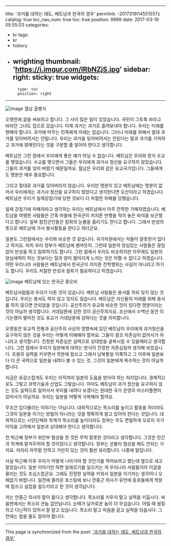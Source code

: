 
---
title: '과거를 대하는 태도, 베트남과 한국의 경우'
permlink: -2017319t14551557z
catalog: true
toc_nav_num: true
toc: true
position: 9999
date: 2017-03-19 05:55:03
categories:
- kr
tags:
- kr
- history
- wrighting
thumbnail: 'https://i.imgur.com/lRbNZjS.jpg'
sidebar:
    right:
        sticky: true
widgets:
    -
        type: toc
        position: right
---


![image](https://i.imgur.com/lRbNZjS.jpg)
월남 출병식

오랫만에 글을 써보려고 합니다. 그 사이 많은 일이 있었습니다. 국민이 그토록 바라고 바라던 그녀도 집으로 갔습니다. 이제 과거는 과거로 흘려보내야 합니다. 우리는 미래를 향해야 합니다. 과거에 머무는 민족에게 미래는 없습니다. 그러나 미래를 위해서 절대 과거를 잊어버려서는 안됩니다. 우리는 과거을 잊어버려서는 안된다는 말과 과거를 기억하고 과거에 얽매인다는 것을 구분할 줄 알아야 한다고 생각합니다. 

베트남은 그런 점에서 우리에게 좋은 예가 아닐 수 없습니다. 베트남은 우리와 정식 수교를 맺었습니다. 수교를 맺으면서 그들은 우리에게 과거사 청산을 요구하지 않았습니다. 그들이 과거를 잊어 버렸기 때문일까요. 월남은 우리와 같은 유교국가입니다. 그들에게도 명분은 매우 중요합니다. 

그리고 절대로 과거를 잊어버리지 않습니다. 우리만 명분이 있고 베트남에는 명분이 없어서 우리에게는 과거사 청산을 요구하지 않았다고 생각한다면 오산이라고 하겠습니다. 베트남은 우리가 일제강점기에 당한 것보다 더 처절한 피해를 당했습니다. 

일제 강점기에 피해자라고 생각하는 우리는 베트남에서 아주 잔학한 가해자였습니다. 베트남을 여행한 사람들은 간혹 마을에 한국군이 저지른 만행을 적어 놓은 비석을 보곤했다고 합니다. 일부 참전군인들은 참회의 눈물을 흘리기도 한다고 합니다. 그래서 반성의 뜻으로 베트남에 가서 봉사활동을 한다고 하더군요. 

일본도 그런점에서는 우리와 비슷한 것 같습니다. 국가차원에서는 저들이 잘못한거 없다고 하지요. 마치 우리 정부가 베트남에 쌩까듯이. 그런데 일본의 양심있는 사람들은 끊임없이 반성을 하고 참회하기도 합니다. 그런 점에서 우리도 비슷하지만 아무래도 일본의 양심세력이 하는 것보다는 질과 양이 떨어지게 느끼는 것은 어쩔 수 없다고 하겠습니다. 어떤 우리나라 사람들은 베트남에서 한국군이 저지른 잔학행위는 사실이 아니라고 하기도 합니다. 우리도 처절한 반성과 참회가 필요하다고 하겠습니다.

 ![image](https://i.imgur.com/jfSjCr5.jpg)
베트남에 있는 한국군 증오비

베트남사람들과 우리가 다른 것이 있습니다. 베트남 사람들은 용서를 하되 잊지 않는 것입니다. 우리는 용서도 하지 않고 잊지도 않습니다. 베트남은 자신들의 미래를 위해 용서를 하지 않으면 안되었을 것입니다. 공산주의가 유교와 비슷한 것이 있다면 명분이라는 것이 아닐까 생각합니다. 거대담론에 강한 것이 공산주의지요. 조선에서 수백년 동안 이기논쟁이 벌어진 것도 유교가 거대담론에 강하다는 것을 의미합니다. 

오랫동안 유교적 전통과 공산주의 사상의 영향속에 있던 베트남이 우리에게 과거청산을 요구하지 않은 것을 우리는 어떻게 이해해야 할까요. 그들이 결코 자존심이 없어서가 아니라고 생각합니다. 진정한 자존심은 실력으로 상대방을 굴복시킬 수 있을때라고 생각합니다. 그런 점에서 우리가 일본에게 대하는 방식이 진정한 자존심일까 생각해 보았습니다. 조용히 실력을 키우면서 학문에 힘쓰고 그래서 남북통일 이룩하고 그 이후에 일본보다 더 큰 국력으로 일본을 내려다 볼 수 있는 것. 그것이 일본에게 복수하는 것이 아닐까 합니다. 

지금은 유감스럽게도 우리는 아직까지 일본의 도움을 받아야 하는 처지입니다. 경제적으로도 그렇고 과학기술과 산업도 그렇습니다. 아마도 베트남이 과거 청산을 요구하지 않는 것도 실력으로 일어서서 우리를 내려다 보겠다는 원대한 국가 운영의 마스터플랜이 있어서가 아닐까요. 우리는 일본을 어떻게 극복해야 할까요. 

무조건 입다물라는 이야기는 아닙니다. 대외적으로는 목소리를 높이고 활동을 하더라도 그것이 일본을 이기는 방법이 아니라는 것을 명확하게 알고 있어야 한다는 것입니다. 대외적으로는 시민단체와 학계가 목소리를 높이더라도 정부는 주도 면밀하게 오로지 국가이익을 고려해서 일본과 상대해야 한다고 생각합니다. 

전 박근혜 정부가 위안부 협상을 한 것은 무척 잘못한 것이라고 생각합니다. 그것은 민간과 학계에 맡겨두어야 할 것이었다고 생각합니다. 정부는 섣불리 협상을 해도 안되는 거지요. 차라리 아무말 안하고 가만히 있는 것이 훨씬 유리합니다. 나중에 말입니다. 

사실 박근혜 이후 우리가 어떻게 나아가야 할 것인가를 적어보려고 했는데 옆으로 새고 말았습니다. 일본 이야기만 하면 알레르기를 일으키는 게 우리나라 사람들이라 이글을 올리는 것도 조심스럽군요. 그래도 진정한 실력을 키워서 일본을 이기자는 생각이니 오해없기 바랍니다. 일전에 올라온 포스팅에 보니 안중근 의사가 유언에 동포들에게 학문에 힘쓰고 실업을 일으키라고 한 것이 생각납니다. 

저는 안중근 의사의 말이 옳다고 생각합니다. 목소리를 키우지 말고 실력을 키웁시다. 싸움판에서는 목소리 큰놈 겁안납니다. 눈매가 날카로운 놈이 더 무섭습니다. 어릴 때 쌈질하고 다닌적이 있어서 잘 알고 있습니다. 목소리 말고 마음을 갈고 실력을 닦읍시다. 그전에는 참을 줄도 알아야 합니다.

- - -

This page is synchronized from the post: ['과거를 대하는 태도, 베트남과 한국의 경우'](https://steemit.com/@oldstone/-2017319t14551557z)
